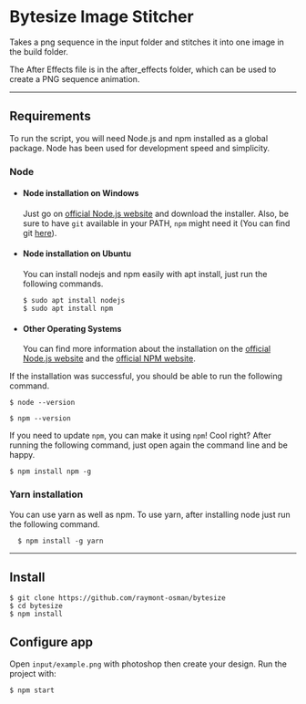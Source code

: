 # Bytesize Image Stitcher

Takes a png sequence in the input folder and stitches it into one image in the build folder.

The After Effects file is in the after_effects folder, which can be used to create a PNG sequence animation.

---

## Requirements

To run the script, you will need Node.js and npm installed as a global package. Node has been used for development speed and simplicity.

### Node

- #### Node installation on Windows

  Just go on [official Node.js website](https://nodejs.org/) and download the installer.
  Also, be sure to have `git` available in your PATH, `npm` might need it (You can find git [here](https://git-scm.com/)).

- #### Node installation on Ubuntu

  You can install nodejs and npm easily with apt install, just run the following commands.

      $ sudo apt install nodejs
      $ sudo apt install npm

- #### Other Operating Systems
  You can find more information about the installation on the [official Node.js website](https://nodejs.org/) and the [official NPM website](https://npmjs.org/).

If the installation was successful, you should be able to run the following command.

    $ node --version

    $ npm --version

If you need to update `npm`, you can make it using `npm`! Cool right? After running the following command, just open again the command line and be happy.

    $ npm install npm -g

###

### Yarn installation

You can use yarn as well as npm. To use yarn, after installing node just run the following command.

      $ npm install -g yarn

---

## Install

    $ git clone https://github.com/raymont-osman/bytesize
    $ cd bytesize
    $ npm install

## Configure app

Open `input/example.png` with photoshop then create your design.
Run the project with:

    $ npm start
